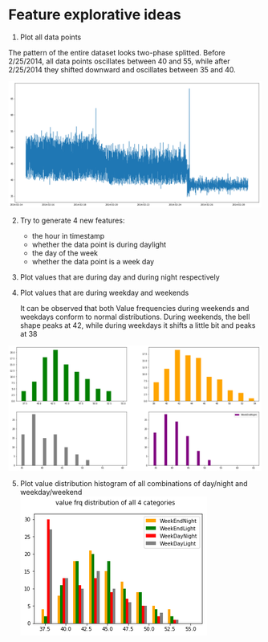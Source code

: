 # Feature explorative ideas

1. Plot all data points

The pattern of the entire dataset looks two-phase splitted. Before 2/25/2014, all data points oscillates between 40 and 55, while after 2/25/2014 they shifted downward and oscillates between 35 and 40.

![entire_data_plot](https://github.com/telenovelachuan/dream_of_anomalies/blob/master/reports/figures/feature%20exploration/all%20values%20distribution.png)

2. Try to generate 4 new features:
	- the hour in timestamp
	- whether the data point is during daylight
	- the day of the week
	- whether the data point is a week day
	
3. Plot values that are during day and during night respectively

4. Plot values that are during weekday and weekends

	It can be observed that both Value frequencies during weekends and weekdays conform to normal distributions. During weekends, the bell shape peaks at 42, while during weekdays it shifts a little bit and peaks at 38
	
![4_ctg_data_plot](https://github.com/telenovelachuan/dream_of_anomalies/blob/master/reports/figures/feature%20exploration/distribution%20of%204%20categories.png)

5. Plot value distribution histogram of all combinations of day/night and weekday/weekend
![4_ctg_distr_plot](https://github.com/telenovelachuan/dream_of_anomalies/blob/master/reports/figures/feature%20exploration/value%20frq%20histogram%20of%20all%204%20categories.png)
